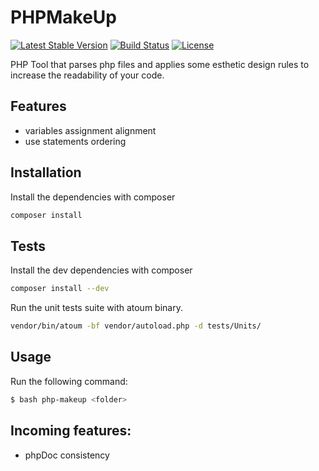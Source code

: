 PHPMakeUp
==========

[![Latest Stable Version](https://poser.pugx.org/matks/php-makeup/v/stable.svg)](https://packagist.org/packages/matks/php-makeup)
[![Build Status](https://travis-ci.org/matks/PHPMakeUp.png)](https://travis-ci.org/matks/PHPMakeUp)
[![License](https://poser.pugx.org/matks/php-makeup/license.svg)](https://packagist.org/packages/matks/php-makeup)


PHP Tool that parses php files and applies some esthetic design rules to increase the readability of your code.

## Features

* variables assignment alignment
* use statements ordering

## Installation

Install the dependencies with composer
```bash
composer install
```

## Tests

Install the dev dependencies with composer
```bash
composer install --dev
```

Run the unit tests suite with atoum binary.
```bash
vendor/bin/atoum -bf vendor/autoload.php -d tests/Units/
```

## Usage

Run the following command:
```bash
$ bash php-makeup <folder>
```

## Incoming features:

* phpDoc consistency